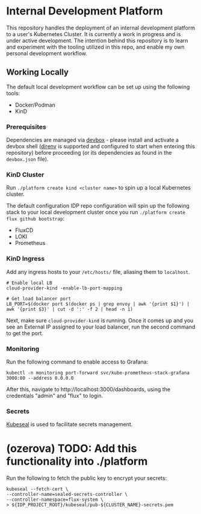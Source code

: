 # Internal Development Platform 

This repository handles the deployment of an internal development platform to a user's Kubernetes Cluster. It is currently a work in progress and is under active development. The intention behind this repository is to learn and experiment with the tooling utilized in this repo, and enable my own personal development workflow.

## Working Locally

The default local development workflow can be set up using the following tools:
- Docker/Podman
- KinD 

### Prerequisites

Dependencies are managed via [devbox](https://www.jetify.com/docs/devbox/quickstart/) - please install and activate a devbox shell ([direnv](https://direnv.net/) is supported and configured to start when entering this repository) before proceeding (or its dependencies as found in the `devbox.json` file).

### KinD Cluster

Run `./platform create kind <cluster name>` to spin up a local Kubernetes cluster. 

The default configuration IDP repo configuration will spin up the following stack to your local development cluster once you run `./platform create flux github bootstrap`:
- FluxCD
- LOKI
- Prometheus

### KinD Ingress

Add any ingress hosts to your `/etc/hosts/` file, aliasing them to `localhost`.

```
# Enable local LB
cloud-provider-kind -enable-lb-port-mapping

# Get load balancer port
LB_PORT=$(docker port $(docker ps | grep envoy | awk '{print $1}') | awk '{print $3}' | cut -d ':' -f 2 | head -n 1)
```

Next, make sure `cloud-provider-kind` is running. Once it comes up and you see an External IP assigned to your load balancer, run the second command to get the port.

### Monitoring

Run the following command to enable access to Grafana:

```
kubectl -n monitoring port-forward svc/kube-prometheus-stack-grafana  3000:80 --address 0.0.0.0
```

After this, navigate to http://localhost:3000/dashboards, using the credentials "admin" and "flux" to login.

### Secrets 

[Kubeseal](https://github.com/bitnami-labs/sealed-secrets) is used to facilitate secrets management.

# (ozerova) TODO: Add this functionality into ./platform
Run the following to fetch the public key to encrypt your secrets:

```
kubeseal --fetch-cert \
--controller-name=sealed-secrets-controller \
--controller-namespace=flux-system \
> ${IDP_PROJECT_ROOT}/kubeseal/pub-${CLUSTER_NAME}-secrets.pem
```

